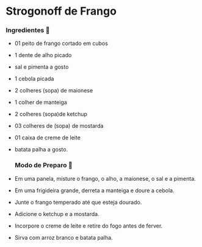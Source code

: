 # Strogonoff de Frango

### Ingredientes :chicken:


- 01 peito de frango cortado em cubos

- 1 dente de alho picado

- sal e pimenta a gosto

- 1 cebola picada

- 2 colheres (sopa) de maionese

- 1 colher de manteiga

- 2 colheres (sopa)de ketchup

- 03 colheres de (sopa) de mostarda 

- 01 caixa de creme de leite

- batata palha a gosto.  

  

  ### Modo de Preparo :shallow_pan_of_food:

- Em uma panela, misture o frango, o alho, a maionese, o sal e a pimenta.

- Em uma frigideira grande, derreta a manteiga e doure a cebola.

- Junte o frango temperado até que esteja dourado.

- Adicione o ketchup e a mostarda.

- Incorpore o creme de leite e retire do fogo antes de ferver.

- Sirva com arroz branco e batata palha.